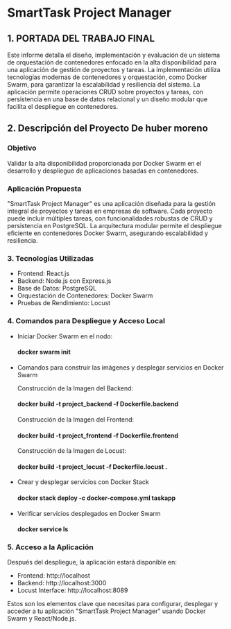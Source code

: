 # SmartTask Project Manager

## 1. PORTADA DEL TRABAJO FINAL
Este informe detalla el diseño, implementación y evaluación de un sistema de orquestación de contenedores enfocado en la alta disponibilidad para una aplicación de gestión de proyectos y tareas. La implementación utiliza tecnologías modernas de contenedores y orquestación, como Docker Swarm, para garantizar la escalabilidad y resiliencia del sistema. La aplicación permite operaciones CRUD sobre proyectos y tareas, con persistencia en una base de datos relacional y un diseño modular que facilita el despliegue en contenedores.

## 2. Descripción del Proyecto De huber moreno
### Objetivo
Validar la alta disponibilidad proporcionada por Docker Swarm en el desarrollo y despliegue de aplicaciones basadas en contenedores.

### Aplicación Propuesta
"SmartTask Project Manager" es una aplicación diseñada para la gestión integral de proyectos y tareas en empresas de software. Cada proyecto puede incluir múltiples tareas, con funcionalidades robustas de CRUD y persistencia en PostgreSQL. La arquitectura modular permite el despliegue eficiente en contenedores Docker Swarm, asegurando escalabilidad y resiliencia.


### 3. Tecnologías Utilizadas

- Frontend: React.js
- Backend: Node.js con Express.js
- Base de Datos: PostgreSQL
- Orquestación de Contenedores: Docker Swarm
- Pruebas de Rendimiento: Locust

### 4. Comandos para Despliegue y Acceso Local

- Iniciar Docker Swarm en el nodo:
  
  #### docker swarm init

- Comandos para construir las imágenes y desplegar servicios en Docker Swarm

  Construcción de la Imagen del Backend:
  
  #### docker build -t project_backend -f Dockerfile.backend

  Construcción de la Imagen del Frontend:

  #### docker build -t project_frontend -f Dockerfile.frontend

  Construcción de la Imagen de Locust:
  
  #### docker build -t project_locust -f Dockerfile.locust .
  
- Crear y desplegar servicios con Docker Stack
  
  #### docker stack deploy -c docker-compose.yml taskapp

- Verificar servicios desplegados en Docker Swarm
  
  #### docker service ls

### 5. Acceso a la Aplicación

Después del despliegue, la aplicación estará disponible en:

- Frontend: http://localhost
- Backend: http://localhost:3000
- Locust Interface: http://localhost:8089

Estos son los elementos clave que necesitas para configurar, desplegar y acceder a tu aplicación "SmartTask Project Manager" usando Docker Swarm y React/Node.js.


